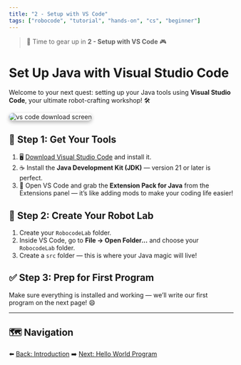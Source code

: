 ```yaml
---
title: "2 - Setup with VS Code"
tags: ["robocode", "tutorial", "hands-on", "cs", "beginner"]
---
```

> 🧰 Time to gear up in **2 - Setup with VS Code** 🎮

# Set Up Java with Visual Studio Code

Welcome to your next quest: setting up your Java tools using **Visual Studio Code**, your ultimate robot-crafting workshop! 🛠️


<img src="/images/low/robocode/vscode.webp" alt="vs code download screen" style="border-radius: 12px; box-shadow: 0 4px 8px rgba(0, 0, 0, 0.3);">


## 🔌 Step 1: Get Your Tools

1. 🖥️ [Download Visual Studio Code](https://code.visualstudio.com/) and install it.
2. ☕ Install the **Java Development Kit (JDK)** — version 21 or later is perfect.
3. 🧩 Open VS Code and grab the **Extension Pack for Java** from the Extensions panel — it’s like adding mods to make your coding life easier!

## 📂 Step 2: Create Your Robot Lab

1. Create your `RobocodeLab` folder.
2. Inside VS Code, go to **File → Open Folder...** and choose your `RobocodeLab` folder.
3. Create a `src` folder — this is where your Java magic will live!


## ✅ Step 3: Prep for First Program

Make sure everything is installed and working — we’ll write our first program on the next page! 😄

---

## 🗺️ Navigation

⬅️ [Back: Introduction](/robocode/Day-1/00_java_intro)
➡️ [Next: Hello World Program](/robocode/Day-1/02_hello_world)
